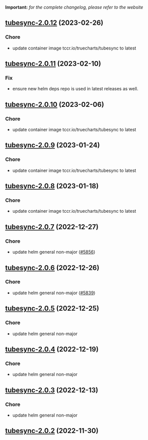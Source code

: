 **Important:**
*for the complete changelog, please refer to the website*




## [tubesync-2.0.12](https://github.com/truecharts/charts/compare/tubesync-2.0.11...tubesync-2.0.12) (2023-02-26)

### Chore

- update container image tccr.io/truecharts/tubesync to latest
  
  


## [tubesync-2.0.11](https://github.com/truecharts/charts/compare/tubesync-2.0.10...tubesync-2.0.11) (2023-02-10)

### Fix

- ensure new helm deps repo is used in latest releases as well.
  
  


## [tubesync-2.0.10](https://github.com/truecharts/charts/compare/tubesync-2.0.9...tubesync-2.0.10) (2023-02-06)

### Chore

- update container image tccr.io/truecharts/tubesync to latest
  
  


## [tubesync-2.0.9](https://github.com/truecharts/charts/compare/tubesync-2.0.8...tubesync-2.0.9) (2023-01-24)

### Chore

- update container image tccr.io/truecharts/tubesync to latest
  
  


## [tubesync-2.0.8](https://github.com/truecharts/charts/compare/tubesync-2.0.7...tubesync-2.0.8) (2023-01-18)

### Chore

- update container image tccr.io/truecharts/tubesync to latest
  
  


## [tubesync-2.0.7](https://github.com/truecharts/charts/compare/tubesync-2.0.6...tubesync-2.0.7) (2022-12-27)

### Chore

- update helm general non-major ([#5856](https://github.com/truecharts/charts/issues/5856))
  
  


## [tubesync-2.0.6](https://github.com/truecharts/charts/compare/tubesync-2.0.5...tubesync-2.0.6) (2022-12-26)

### Chore

- update helm general non-major ([#5839](https://github.com/truecharts/charts/issues/5839))
  
  


## [tubesync-2.0.5](https://github.com/truecharts/charts/compare/tubesync-2.0.4...tubesync-2.0.5) (2022-12-25)

### Chore

- update helm general non-major
  
  


## [tubesync-2.0.4](https://github.com/truecharts/charts/compare/tubesync-2.0.3...tubesync-2.0.4) (2022-12-19)

### Chore

- update helm general non-major
  
  


## [tubesync-2.0.3](https://github.com/truecharts/charts/compare/tubesync-2.0.2...tubesync-2.0.3) (2022-12-13)

### Chore

- update helm general non-major
  
  


## [tubesync-2.0.2](https://github.com/truecharts/charts/compare/tubesync-2.0.1...tubesync-2.0.2) (2022-11-30)


